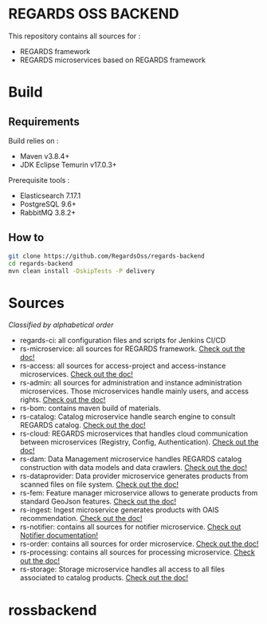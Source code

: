 # REGARDS OSS BACKEND

This repository contains all sources for :
 - REGARDS framework
 - REGARDS microservices based on REGARDS framework

# Build

## Requirements

Build relies on :
* Maven v3.8.4+
* JDK Eclipse Temurin v17.0.3+

Prerequisite tools :
* Elasticsearch 7.17.1
* PostgreSQL 9.6+
* RabbitMQ 3.8.2+

## How to

```bash
git clone https://github.com/RegardsOss/regards-backend
cd regards-backend
mvn clean install -DskipTests -P delivery 
```

# Sources

*Classified by alphabetical order*

- regards-ci: all configuration files and scripts for Jenkins CI/CD
- rs-microservice: all sources for REGARDS framework. [Check out the doc!](https://regardsoss.github.io/docs/development/backend/framework/getting-started/)
- rs-access: all sources for access-project and access-instance microservices. [Check out the doc!](https://regardsoss.github.io/docs/development/backend/services/access/overview/)
- rs-admin: all sources for administration and instance administration microservices. Those microservices handle mainly users, and access rights. [Check out the doc!](https://regardsoss.github.io/docs/development/backend/services/admin/overview/)
- rs-bom: contains maven build of materials.
- rs-catalog: Catalog microservice handle search engine to consult REGARDS catalog. [Check out the doc!](https://regardsoss.github.io/docs/development/backend/services/catalog/overview/)
- rs-cloud: REGARDS microservices that handles cloud communication between microservices (Registry, Config, Authentication). [Check out the doc!](https://regardsoss.github.io/docs/development/backend/architecture/overview/)
- rs-dam: Data Management microservice handles REGARDS catalog construction with data models and data crawlers. [Check out the doc!](https://regardsoss.github.io/docs/development/backend/services/dam/overview/)
- rs-dataprovider: Data provider microservice generates products from scanned files on file system. [Check out the doc!](https://regardsoss.github.io/docs/development/backend/services/dataprovider/overview/)
- rs-fem: Feature manager microservice allows to generate products from standard GeoJson features. [Check out the doc!](https://regardsoss.github.io/docs/development/backend/services/fem/overview/)
- rs-ingest: Ingest microservice generates products with OAIS recommendation. [Check out the doc!](https://regardsoss.github.io/docs/development/backend/services/ingest/overview/)
- rs-notifier: contains all sources for notifier microservice. [Check out Notifier documentation!](https://regardsoss.github.io/docs/development/backend/services/notifier/overview/)
- rs-order: contains all sources for order microservice. [Check out the doc!](https://regardsoss.github.io/docs/development/backend/services/order/overview/)
- rs-processing: contains all sources for processing microservice. [Check out the doc!](https://regardsoss.github.io/docs/development/backend/services/processing/overview/)
- rs-storage: Storage microservice handles all access to all files associated to catalog products. [Check out the doc!](https://regardsoss.github.io/docs/development/backend/services/storage/overview/)

# rossbackend
